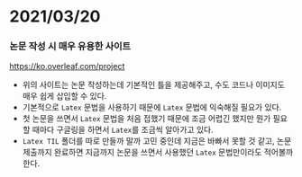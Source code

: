 # 2021/03/20
### 논문 작성 시 매우 유용한 사이트
<https://ko.overleaf.com/project>
- 위의 사이트는 논문 작성하는데 기본적인 틀을 제공해주고, 수도 코드나 이미지도 매우 쉽게 삽입할 수 있다.
- 기본적으로 `Latex` 문법을 사용하기 때문에 `Latex` 문법에 익숙해질 필요가 있다.
- 첫 논문을 쓰면서 `Latex` 문법을 처음 접했기 때문에 조금 어렵긴 했지만 뭔가 필요할 때마다 구글링을 하면서 `Latex`를 조금씩 알아가고 있다.
- `Latex TIL` 폴더를 따로 만들까 말까 고민 중인데 지금은 바빠서 못할 것 같고, 논문 제출까지 완료하면 지금까지 논문을 쓰면서 사용했던 `Latex` 문법만이라도 적어볼까 한다.